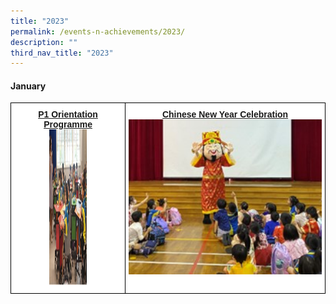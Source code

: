 ```yaml
---
title: "2023"
permalink: /events-n-achievements/2023/
description: ""
third_nav_title: "2023"
---
```

#### January


<style type="text/css">
.tg  {border-collapse:collapse;border-spacing:0;}
.tg td{border-color:black;border-style:solid;border-width:1px;font-family:Arial, sans-serif;font-size:14px;
  overflow:hidden;padding:10px 5px;word-break:normal;}
.tg th{border-color:black;border-style:solid;border-width:1px;font-family:Arial, sans-serif;font-size:14px;
  font-weight:normal;overflow:hidden;padding:10px 5px;word-break:normal;}
.tg .tg-jc2m{background-color:#FFF;color:#303030;font-weight:bold;text-align:center;vertical-align:top}
</style>
<table class="tg">
<thead>
  <tr>
    <td class="tg-jc2m"><a href="/events-n-achievements/2023/p1-orientation-programme">P1 Orientation Programme<br><img src="/images/P1%20Orientation%20Programme%202023.jpeg" alt="09.jpg" width="60" height="249"></a></td>
    <td class="tg-jc2m"><a href="/events-n-achievements/2023/chinese-new-year-celebration">Chinese New Year Celebration<br><img src="/images/CNY%202023.jpeg" width="322" height="248"></a></td>
  </tr>
</thead>
</table>